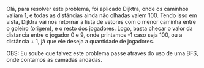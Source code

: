 Olá, para resolver este problema, foi aplicado Dijktra, onde os caminhos valiam 1, e todas as distâncias ainda não olhadas valem 100.
Tendo isso em vista, Dijktra vai nos retornar a lista de vetores com o menor caminha entre o goleiro (origem), e o resto dos jogadores. Logo, basta checar o valor da distancia entre o jogador 0 e 9, onde printamos -1 caso seja 100, ou a distância + 1, já que ele deseja a quantidade de jogadores.

OBS: Eu soube que talvez este problema passe através do uso de uma BFS, onde contamos as camadas andadas.
